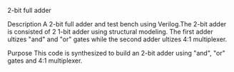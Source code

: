 2-bit full adder

Description
	A 2-bit full adder and test bench using Verilog.The 2-bit adder is consisted of 2 1-bit adder using structural modeling. The first adder ultizes "and" and "or" gates while the second adder ultizes 4:1 multiplexer.
	
Purpose
	This code is synthesized to build an 2-bit adder using "and", "or" gates and 4:1 multiplexer. 
